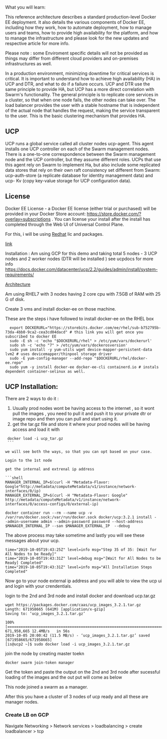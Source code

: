 What you will learn:

This reference architecture describes a standard production-level Docker EE deployment. It also details the various components of Docker EE, including how they work, how to automate deployment, how to manage users and teams, how to provide high availability for the platform, and how to manage the infrastructure and please look for the new updates and respective article for more info.

Please note : some Enviroment specific details will not be provided as things may differ from different cloud providers and on-premises infrastructures as well.

In a production environment, minimizing downtime for critical services is critical. It is important to understand how to achieve high availability (HA) in UCP and DTR, and what to do if a failure occurs. UCP and DTR use the same principle to provide HA, but UCP has a more direct correlation with Swarm's functionality. The general principle is to replicate core services in a cluster, so that when one node fails, the other nodes can take over. The load balancer provides the user with a stable hostname that is independent of the actual node that handles the request, making the service transparent to the user. This is the basic clustering mechanism that provides HA.

## UCP
UCP runs a global service called all cluster nodes ucp-agent. This agent installs one UCP controller on each of the Swarm management nodes. There is a one-to-one correspondence between the Swarm management node and the UCP controller, but they assume different roles. UCPs that use this agent rely on Swarm to implement Ha, but also include some replicated data stores that rely on their own raft consistency set different from Swarm: ucp-auth-store (a replicate database for identity management data) and ucp- Kv (copy key-value storage for UCP configuration data).

## License
Docker EE License - a Docker EE license (either trial or purchased) will be provided in your Docker Store account: https://store.docker.com/?overlay=subscriptions . You can license your install after the install has completed through the Web UI of Universal Control Plane.

For this, i will be using [Redhat](assets/ucp_HA_setup-824ff.png) lic and packages.

 [link](assets/https://github.com/pradhans0906/dockerlabs/blob/master/docker-ee/Redhat/docker-ee-ucp/assets/ucp_HA_setup-824ff.png)

Installation :
 Am using GCP for this demo and taking total 5 nodes - 3 UCP nodes and 2 worker nodes (DTR will be installed )
   see ucpdocs for more info https://docs.docker.com/datacenter/ucp/2.2/guides/admin/install/system-requirements/

[Architecture](https://github.com/pradhans0906/dockerlabs/blob/master/docker-ee/Redhat/docker-ee-ucp/explorer/Screenshot%202019-10-05%20at%2011.26.02%20PM.png)

Am using RHEL7 with 3 nodes having 2 core cpu with 7.5GB of RAM with 25 G of disk.


Create 3 vms and install docker-ee on those machine.

These are the steps i have followed to install docker-ee on the RHEL box
```shell
  export DOCKERURL="https://storebits.docker.com/ee/rhel/sub-b752795b-73da-4bb0-9ca2-cea3cd04dacd" # this link you will get once you subscribed to docker EE
  sudo -E sh -c 'echo "$DOCKERURL/rhel" > /etc/yum/vars/dockerurl'
  sudo sh -c 'echo "7" > /etc/yum/vars/dockerosversion'
  sudo yum install -y yum-utils wget device-mapper-persistent-data  lvm2 # uses devicemapper/thinpool storage driver
  sudo -E yum-config-manager --add-repo "$DOCKERURL/rhel/docker-ee.repo"
  sudo yum -y install docker-ee docker-ee-cli containerd.io # instals dependent container-selinux as well.
```
## UCP Installation:

There are 2 ways to do it :
   1. Usually prod nodes wont be having access to the internet , so it wont pull the images , you need to pull it and push it to your private dtr or image repo and then you can pull and start using it.
   2. get the tar.gz file and store it where your prod nodes will be having access and load it with
   ```shell
    docker load -i ucp_tar.gz
    ```

we will see both the ways, so that you can opt based on your case.

Login to the 1st node

get the internal and extrenal ip address

```shell
MANAGER_INTERNAL_IP=$(curl -H "Metadata-Flavor: Google"http://metadata/computeMetadata/v1/instance/network-interfaces/0/ip)
MANAGER_EXTERNAL_IP=$(curl -H "Metadata-Flavor: Google" http://metadata/computeMetadata/v1/instance/network-interfaces/0/access-configs/0/external-ip)
```

```shell
docker container run --rm --name ucp -v /var/run/docker.sock:/var/run/docker.sock docker/ucp:3.2.1 install -
-admin-username admin --admin-password password --host-address $MANAGER_INTERNAL_IP --san $MANAGER_EXTERNAL_IP  --debug
```
The above process may take sometime and lastly you will see these messages about your ucp.

```shell
time="2019-10-05T19:43:25Z" level=info msg="Step 35 of 35: [Wait for All Nodes to be Ready]"
time="2019-10-05T19:43:31Z" level=debug msg="[Wait for All Nodes to be Ready] Completed"
time="2019-10-05T19:43:31Z" level=info msg="All Installation Steps Completed"
```
Now go to your node external ip address and you will able to view the ucp ui and login with your crendentials.

login to the 2nd and 3rd node and install docker and download ucp.tar.gz

```shell
wget https://packages.docker.com/caas/ucp_images_3.2.1.tar.gz
Length: 671958665 (641M) [application/x-gzip]
Saving to: ‘ucp_images_3.2.1.tar.gz’

100%[=========================================================================>] 671,958,665 12.4MB/s   in 56s    
2019-10-05 20:00:42 (11.5 MB/s) - ‘ucp_images_3.2.1.tar.gz’ saved [671958665/671958665]
[is@ucp2 ~]$ sudo docker load -i ucp_images_3.2.1.tar.gz
```

join the node by creating master toekn

```shell
docker swarm join-token manager
```
Get the token and paste the output on the 2nd and 3rd node after sucessful loading of the images and the out put will come as below

This node joined a swarm as a manager.

After this you have a cluster of 3 nodes of ucp ready and all these are manager nodes.

### Create LB on GCP
Navigate
Networking > Network services > loadbalancing > create loadbalancer > tcp

